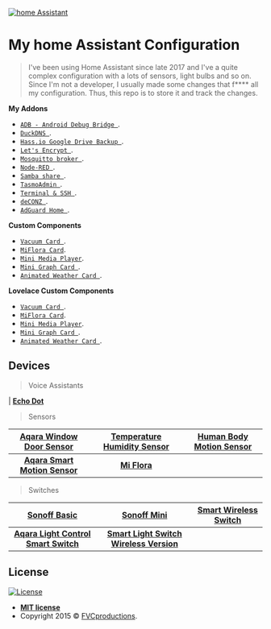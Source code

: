 <a href="https://www.home-assistant.io/"><img src="https://www.home-assistant.io/images/home-assistant-logo.svg" title="Home Assistant" alt="home Assistant"></a>

# My home Assistant Configuration

> I've been using Home Assistant since late 2017 and I've a quite complex configuration with a lots of sensors, light bulbs and so on. Since I'm not a developer, I usually made some changes that f**** all my configuration. Thus, this repo is to store it and track the changes.

**My Addons**

- <a href="https://github.com/hassio-addons/addon-adb" target="_blank">`ADB - Android Debug Bridge `</a>.
- <a href="https://github.com/home-assistant/hassio-addons/tree/master/duckdns" target="_blank">`DuckDNS `</a>.
- <a href="https://github.com/sabeechen/hassio-google-drive-backup" target="_blank">`Hass.io Google Drive Backup `</a>.
- <a href="https://github.com/home-assistant/hassio-addons/tree/master/letsencrypt" target="_blank">`Let's Encrypt `</a>.
- <a href="https://github.com/home-assistant/hassio-addons/tree/master/mosquitto" target="_blank">`Mosquitto broker `</a>.
- <a href="https://github.com/hassio-addons/addon-node-red" target="_blank">`Node-RED `</a>.
- <a href="https://github.com/home-assistant/hassio-addons/tree/master/samba" target="_blank">`Samba share `</a>.
- <a href="https://github.com/hassio-addons/addon-tasmoadmin" target="_blank">`TasmoAdmin `</a>.
- <a href="https://github.com/home-assistant/hassio-addons/tree/master/ssh" target="_blank">`Terminal & SSH `</a>.
- <a href="https://github.com/home-assistant/hassio-addons/tree/master/deconz" target="_blank">`deCONZ `</a>.
- <a href="https://github.com/hassio-addons/addon-adguard-home" target="_blank">`AdGuard Home `</a>.

**Custom Components**

- <a href="https://github.com/denysdovhan/vacuum-card" target="_blank">`Vacuum Card `</a>.
- <a href="https://github.com/RodBr/miflora-card" target="_blank">`MiFlora Card`</a>.
- <a href="https://github.com/kalkih/mini-media-player" target="_blank">`Mini Media Player`</a>.
- <a href="https://github.com/kalkih/mini-graph-card" target="_blank">`Mini Graph Card `</a>.
- <a href="https://github.com/bramkragten/weather-card" target="_blank">`Animated Weather Card `</a>.

**Lovelace Custom Components**

- <a href="https://github.com/denysdovhan/vacuum-card" target="_blank">`Vacuum Card `</a>.
- <a href="https://github.com/RodBr/miflora-card" target="_blank">`MiFlora Card`</a>.
- <a href="https://github.com/kalkih/mini-media-player" target="_blank">`Mini Media Player`</a>.
- <a href="https://github.com/kalkih/mini-graph-card" target="_blank">`Mini Graph Card `</a>.
- <a href="https://github.com/bramkragten/weather-card" target="_blank">`Animated Weather Card `</a>.

## Devices

> Voice Assistants

| <a href="http://tiny.cc/s2verz" target="_blank">**Echo Dot**</a> 

> Sensors

| <a href="https://www.gearbest.com/access-control/pp_626703.html?wid=1433363" target="_blank">**Aqara Window Door Sensor**</a> | <a href="https://www.gearbest.com/access-control/pp_626702.html?wid=1433363" target="_blank">**Temperature Humidity Sensor**</a> | <a href="https://www.gearbest.com/alarm-systems/pp_659226.html?wid=1433363" target="_blank">**Human Body Motion Sensor**</a> |
| :---: |:---:| :---:|
| <a href="https://www.gearbest.com/smart-home-controls/pp_009661787808.html?wid=1433363" target="_blank">**Aqara Smart Motion Sensor**</a> | <a href="https://pt.aliexpress.com/item/33017406335.html?spm=a2g0o.productlist.0.0.5c243584CdRt2H&algo_pvid=03ea5654-837d-410d-a1f6-f9f4c9ecc4cd&algo_expid=03ea5654-837d-410d-a1f6-f9f4c9ecc4cd-8&btsid=0ab6d69515942910615735602e96a7&ws_ab_test=searchweb0_0,searchweb201602_,searchweb201603_" target="_blank">**Mi Flora**</a>

> Switches

| <a href="https://www.gearbest.com/smart-socket-plug/pp_009249213265.html?wid=1433363" target="_blank">**Sonoff Basic**</a> | <a href="https://www.gearbest.com/smart-socket-plug/pp_009419936721.html?wid=1433363" target="_blank">**Sonoff Mini**</a> | <a href="https://www.gearbest.com/smart-home-controls/pp_009395405312.html?wid=1433363" target="_blank">**Smart Wireless Switch**</a> |
| :---: |:---:| :---:|
| <a href="https://www.gearbest.com/access-control/pp_626699.html?wid=1349303" target="_blank">**Aqara Light Control Smart Switch**</a>| <a href="https://www.gearbest.com/home-smart-improvements/pp_3008172811346549.html?wid=2000001" target="_blank">**Smart Light Switch Wireless Version**</a>

## License

[![License](http://img.shields.io/:license-mit-blue.svg?style=flat-square)](http://badges.mit-license.org)

- **[MIT license](http://opensource.org/licenses/mit-license.php)**
- Copyright 2015 © <a href="http://fvcproductions.com" target="_blank">FVCproductions</a>.